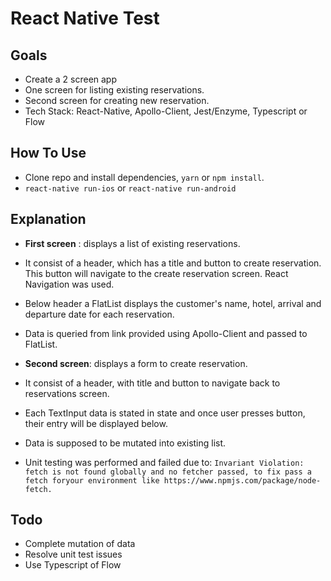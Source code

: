 # React Native Test

## Goals
* Create a 2 screen app
* One screen for listing existing reservations. 
* Second screen for creating new reservation. 
* Tech Stack: React-Native, Apollo-Client, Jest/Enzyme, Typescript or Flow

## How To Use 
* Clone repo and install dependencies, `yarn` or `npm install`. 
* `react-native run-ios` or `react-native run-android`

## Explanation
* __First screen__ : displays a list of existing reservations. 

* It consist of a header, which has a title and button to create reservation. This button will navigate to the create reservation screen. React Navigation was used. 
* Below header a FlatList displays the customer's name, hotel, arrival and departure date for each reservation. 
* Data is queried from link provided using Apollo-Client and passed to FlatList. 

* __Second screen__: displays a form to create reservation. 

* It consist of a header, with title and button to navigate back to reservations screen. 
* Each TextInput data is stated in state and once user presses button, their entry will be displayed below. 
* Data is supposed to be mutated into existing list. 
* Unit testing was performed and failed due to: 
`Invariant Violation: fetch is not found globally and no fetcher passed, to fix pass a fetch foryour environment like https://www.npmjs.com/package/node-fetch.`

## Todo
* Complete mutation of data
* Resolve unit test issues
* Use Typescript of Flow 
